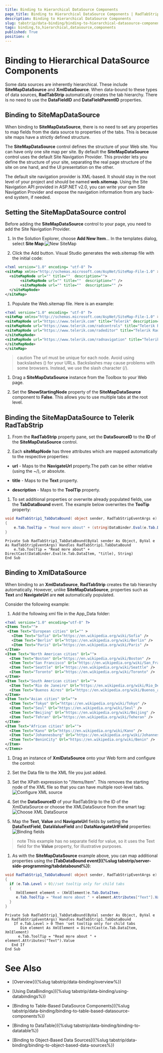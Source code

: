 ```yaml
---
title: Binding to Hierarchical DataSource Components
page_title: Binding to Hierarchical DataSource Components | RadTabStrip for ASP.NET AJAX Documentation
description: Binding to Hierarchical DataSource Components
slug: tabstrip/data-binding/binding-to-hierarchical-datasource-components
tags: binding,to,hierarchical,datasource,components
published: True
position: 4
---
```


# Binding to Hierarchical DataSource Components


Some data sources are inherently hierarchical. These include **SiteMapDataSource** and **XmlDataSource**. When data-bound to these types of data sources, **RadTabStrip** automatically creates the tab hierarchy. There is no need to use the **DataFieldID** and **DataFieldParentID** properties.

## Binding to SiteMapDataSource

When binding to **SiteMapDataSource**, there is no need to set any properties to map fields from the data source to properties of the tabs. This is because site maps have a strictly defined structure.

The **SiteMapDataSource** control defines the structure of your Web site. You can have only one site map per site. By default the **SiteMapDataSource** control uses the default Site Navigation Provider. This provider lets you define the structure of your site, separating the real page structure of the site on one hand, and the UI presentation on the other.

The default site navigation provider is XML-based. It should stay in the root level of your project and should be named **web.sitemap**. Using the Site Navigation API provided in ASP.NET v2.0, you can write your own Site Navigation Provider and expose the navigation information from any back-end system, if needed.

## Setting the SiteMapDataSource control

Before adding the **SiteMapDataSource** control to your page, you need to add the Site Navigation Provider.

1. In the Solution Explorer, choose **Add New Item**... In the templates dialog, select **Site Map**:![New SiteMap](images/tabstrip_newsitemap.png)

1. Click the Add button. Visual Studio generates the web.sitemap file with the initial code:

````XML	
<?xml version="1.0" encoding= "utf-8" ?>
<siteMap xmlns="http://schemas.microsoft.com/AspNet/SiteMap-File-1.0" >
  <siteMapNode url="" title=""  description="">
       <siteMapNode url="" title=""  description="" />
       <siteMapNode url="" title=""  description="" />
  </siteMapNode>
</siteMap> 	
````

1. Populate the Web.sitemap file. Here is an example:

````XML
<?xml version="1.0" encoding= "utf-8" ?>
<siteMap xmlns="http://schemas.microsoft.com/AspNet/SiteMap-File-1.0" >
<siteMapNode url="https://www.telerik.com" title="Telerik" description="Telerik home page">
<siteMapNode url="https://www.telerik.com/radcontrols" title="Telerik RadControls for ASP.NET" description ="Telerik RadControls for ASP.NET" >
<siteMapNode url="https://www.telerik.com/radeditor" title="Telerik RadEditor" description="Telerik RadEditor control"/>
</siteMapNode>
<siteMapNode url="https://www.telerik.com/radnavigation" title="Telerik RadNavigation controls" description ="Telerik RadNavigation controls" />
</siteMapNode>
</siteMap> 	
````

>caution The url must be unique for each node. Avoid using backslashes (\) for your URLs. Backslashes may cause problems with some browsers. Instead, we use the slash character (/).
>


1. Drag a **SiteMapDataSource** instance from the Toolbox to your Web page.

1. Set the **ShowStartingNode** property of the **SiteMapDataSource** component to **False**. This allows you to use multiple tabs at the root level.

## Binding the SiteMapDataSource to Telerik RadTabStrip

1. From the **RadTabStrip** property pane, set the **DataSourceID** to the **ID** of the **SiteMapDataSource** control.

1. Each **siteMapNode** has three attributes which are mapped automatically to the respective properties:

* **url** - Maps to the **NavigateUrl** property.The path can be either relative (using the ~/), or absolute.

* **title** - Maps to the **Text** property.

* **description** - Maps to the **ToolTip** property.

1. To set additional properties or overwrite already populated fields, use the **TabDataBound** event. The example below overwrites the **TooTip** property:



````C#	
void RadTabStrip1_TabDataBound( object sender, RadTabStripEventArgs e)
{
	e.Tab.ToolTip = "Read more about" + (string)DataBinder.Eval(e.Tab.DataItem, "title");	 
} 		
````
````VB.NET
Private Sub RadTabStrip1_TabDataBound(ByVal sender As Object, ByVal e As RadTabStripEventArgs) Handles RadTabStrip1.TabDataBound
    e.Tab.ToolTip = "Read more about" + DirectCast(DataBinder.Eval(e.Tab.DataItem, "title), String)
End Sub 	
````


## Binding to XmlDataSource

When binding to an **XmlDataSource**, **RadTabStrip** creates the tab hierarchy automatically. However, unlike **SiteMapDataSource**, properties such as **Text** and **NavigateUrl** are **not** automatically populated.

Consider the following example:

1. Add the following xml file in the App_Data folder:

````XML	 
<?xml version="1.0" encoding="utf-8" ?>
<Items Text="">
 <Item Text="European cities" Url="" >  
   <Item Text="Sofia" Url="https://en.wikipedia.org/wiki/Sofia" />
   <Item Text="Berlin" Url="https://en.wikipedia.org/wiki/Berlin" />
   <Item Text="Paris" Url="https://en.wikipedia.org/wiki/Paris" />
</Item>
<Item Text="North American cities" Url="">
  <Item Text="Boston" Url="https://en.wikipedia.org/wiki/Boston" />
  <Item Text="San Francisco" Url="https://en.wikipedia.org/wiki/San_Francisco" />
  <Item Text="Seattle" Url="https://en.wikipedia.org/wiki/Seattle" />
  <Item Text="Toronto" Url="https://en.wikipedia.org/wiki/Toronto" />
</Item>
<Item Text="South American cities" Url="">
  <Item Text="Rio de Janeiro" Url="https://en.wikipedia.org/wiki/Rio_De_Janeiro" />
  <Item Text="Buenos Aires" Url="https://en.wikipedia.org/wiki/Buenos_aires" />
</Item>
<Item Text="Asian cities" Url="">
  <Item Text="Tokyo" Url="https://en.wikipedia.org/wiki/Tokyo" />
  <Item Text="Seul" Url="https://en.wikipedia.org/wiki/Seul" />
  <Item Text="Beijing" Url="https://en.wikipedia.org/wiki/Beijing" />
  <Item Text="Tehran" Url="https://en.wikipedia.org/wiki/Teheran" />
</Item>
<Item Text="African cities" Url="">
  <Item Text="Kano" Url="https://en.wikipedia.org/wiki/Kano" />
  <Item Text="Johannesburg" Url="https://en.wikipedia.org/wiki/Johannesburg" />
  <Item Text="BeninCity" Url="https://en.wikipedia.org/wiki/Benin" />
</Item>
</Items> 	 
````

1. Drag an instance of **XmlDataSource** onto your Web form and configure the control:

1. Set the Data file to the XML file you just added.

1. Set the XPath expression to "/Items/Item". This removes the starting node of the XML file so that you can have multiple root-level tabs. 
![Configure XML source](images/tabstrip_configurexmlsource.png)

1. Set the **DataSourceID** of your RadTabStrip to the ID of the XmlDataSource or choose the XMLDataSource from the smart tag: 
![Choose XML DataSource](images/tabstrip_choosexmldatasource.png)

1. Map the **Text**, **Value** and **NavigateUrl** fields by setting the **DataTextField**, **DataValueField** and **DataNavigateUrlField** properties: 
![Binding fields](images/tabstrip_bindingfields.png)

>note This example has no separate field for value, so it uses the Text field for the **Value** property, for illustrative purposes.
>


1. As with the **SiteMapDataSource** example above, you can map additional properties using the **[TabDataBound event]({%slug tabstrip/server-side-programming/tabdatabound%})**:



````C#
void RadTabStrip1_TabDataBound( object sender, RadTabStripEventArgs e)
{
  if (e.Tab.Level > 0)//set tooltip only for child tabs
  {          
     XmlElement element = (XmlElement)e.Tab.DataItem;
     e.Tab.ToolTip = "Read more about " + element.Attributes["Text"].Value;
  }  
} 			
````
````VB.NET	
Private Sub RadTabStrip1_TabDataBound(ByVal sender As Object, ByVal e As RadTabStripEventArgs) Handles RadTabStrip1.TabDataBound
    If e.Tab.Level > 0 Then 'set tooltip only for child tabs
       Dim element As XmlElement = DirectCast(e.Tab.DataItem, XmlElement)
      e.Tab.ToolTip = "Read more about " + element.Attributes("Text").Value
   End If
End Sub 
````

# See Also

 * [Overview]({%slug tabstrip/data-binding/overview%})

 * [Using DataBindings]({%slug tabstrip/data-binding/using-databindings%})

 * [Binding to Table-Based DataSource Components]({%slug tabstrip/data-binding/binding-to-table-based-datasource-components%})

 * [Binding to DataTable]({%slug tabstrip/data-binding/binding-to-datatable%})

 * [Binding to Object-Based Data Sources]({%slug tabstrip/data-binding/binding-to-object-based-data-sources%})
